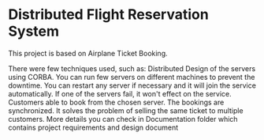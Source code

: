 # Distributed Flight Reservation System

This project is based on Airplane Ticket Booking.

There were few techniques used, such as:
    Distributed Design of the servers using CORBA.
    You can run few servers on different machines to prevent the downtime.
    You can restart any server if necessary and it will join the service automatically.
    If one of the servers fail, it won't effect on the service.
    Customers able to book from the chosen server.
    The bookings are synchronized.
    It solves the problem of selling the same ticket to multiple customers.
    More details you can check in Documentation folder which contains project requirements and design document
